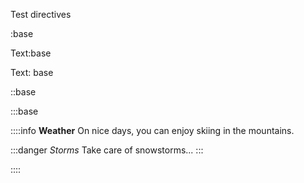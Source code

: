 Test directives

:base

Text:base

Text: base

::base

:::base

::::info **Weather**
On nice days, you can enjoy skiing in the mountains.

:::danger *Storms*
Take care of snowstorms...
:::

::::
